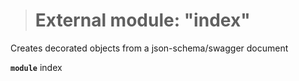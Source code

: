 > # External module: "index"

Creates decorated objects from a json-schema/swagger document

**`module`** index